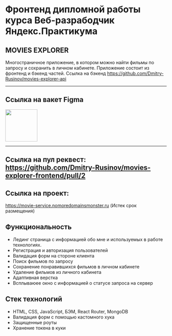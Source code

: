 # Фронтенд дипломной работы курса Веб-разрабодчик Яндекс.Практикума

## MOVIES EXPLORER

Многостраничное приложение, в котором можно найти фильмы по запросу и сохранить в личном кабинете.
Приложение состоит из фронтенд и бэкенд частей.
Ссылка на бэкенд https://github.com/Dmitry-Rusinov/movies-explorer-api

****

## Ссылка на вакет Figma
[<img src="https://designpixels.nl/wp-content/uploads/2022/11/Figma.png" width="100"/>](https://www.figma.com/file/6FMWkB94wE7KTkcCgUXtnC/Дипломный-проект?type=design&node-id=1-3198&mode=design&t=w1vKZNJObFPdWkdB-0)

****

## Ссылка на пул реквест: https://github.com/Dmitry-Rusinov/movies-explorer-frontend/pull/2

## Ссылка на проект: 
https://movie-service.nomoredomainsmonster.ru (Истек срок размещения)

## Функциональность
* Лединг страница с информацией обо мне и используемых в работе технологиях.
* Регистрация и авторизация пользователей
* Валидация форм на стороне клиента
* Поиск фильмов по запросу
* Сохранение понравившихся фильмов в личном кабинете
* Удаление фильмов из личного кабинета
* Адаптивная верстка
* Всплываюее окно с информацией о статусе запроса на сервер

## Стек технологий
* HTML, CSS, JavaScript, БЭМ, React Router, MongoDB
* Валидация форм с помощью кастомного хука
* Защищенные роуты
* Хранение токена в куки